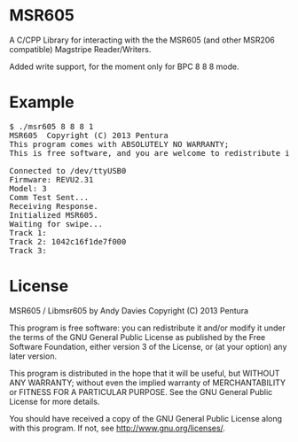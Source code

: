 MSR605
======

A C/CPP Library for interacting with the the MSR605 (and other MSR206 compatible) Magstripe Reader/Writers.

Added write support, for the moment only for BPC 8 8 8 mode.

Example
=======
<pre>
$ ./msr605 8 8 8 1
MSR605  Copyright (C) 2013 Pentura 
This program comes with ABSOLUTELY NO WARRANTY; 
This is free software, and you are welcome to redistribute it under certain conditions;

Connected to /dev/ttyUSB0
Firmware: REVU2.31
Model: 3
Comm Test Sent...
Receiving Response.
Initialized MSR605.
Waiting for swipe...
Track 1: 
Track 2: 1042c16f1de7f000
Track 3: 
</pre>

License
=======
MSR605 / Libmsr605 by Andy Davies
Copyright (C) 2013  Pentura

This program is free software: you can redistribute it and/or modify
it under the terms of the GNU General Public License as published by
the Free Software Foundation, either version 3 of the License, or
(at your option) any later version.

This program is distributed in the hope that it will be useful,
but WITHOUT ANY WARRANTY; without even the implied warranty of
MERCHANTABILITY or FITNESS FOR A PARTICULAR PURPOSE.  See the
GNU General Public License for more details.

You should have received a copy of the GNU General Public License
along with this program.  If not, see <http://www.gnu.org/licenses/>.
